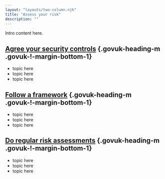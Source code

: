 ```yaml
---
layout: "layouts/two-column.njk"
title: "Assess your risk"
description: ""
---
```


Intro content here.

## [Agree your security controls](/secure-by-design/agree-your-security-controls) {.govuk-heading-m .govuk-!-margin-bottom-1}

- topic here
- topic here
- topic here

## [Follow a framework](/secure-by-design/follow-a-framework) {.govuk-heading-m .govuk-!-margin-bottom-1}

- topic here
- topic here
- topic here

## [Do regular risk assessments](/secure-by-design/do-regular-risk-assessments) {.govuk-heading-m .govuk-!-margin-bottom-1}

- topic here
- topic here
- topic here




